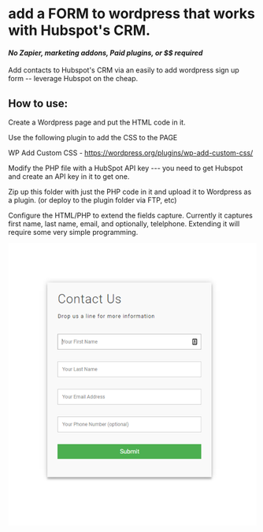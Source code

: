 # add a FORM to wordpress that works with Hubspot's CRM.
#### *No Zapier, marketing addons, Paid plugins, or $$ required*
Add contacts to Hubspot's CRM via an easily to add wordpress sign up form -- leverage Hubspot on the cheap.



## How to use:

Create a Wordpress page and put the HTML code in it.

Use the following plugin to add the CSS to the PAGE

WP Add Custom CSS - https://wordpress.org/plugins/wp-add-custom-css/

Modify the PHP file with a HubSpot API key ---  you need to get Hubspot and create an API key in it to get one.

Zip up this folder with just the PHP code in it and upload it to Wordpress as a plugin. (or deploy to the plugin folder via FTP, etc)

Configure the HTML/PHP to extend the fields capture. Currently it captures first name, last name, email, and optionally, telelphone. Extending it will require some very simple programming.

![Screenshot](screenshot1.png)




